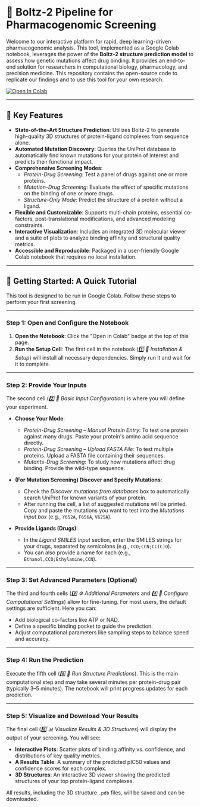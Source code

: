 # 🧬 Boltz-2 Pipeline for Pharmacogenomic Screening

Welcome to our interactive platform for rapid, deep learning-driven pharmacogenomic analysis. This tool, implemented as a Google Colab notebook, leverages the power of the **Boltz-2 structure prediction model** to assess how genetic mutations affect drug binding. It provides an end-to-end solution for researchers in computational biology, pharmacology, and precision medicine. This repository contains the open-source code to replicate our findings and to use this tool for your own research.

<a target="_blank" href="https://colab.research.google.com/drive/1tUon8MrjdjtpE6pSUMcGQ86WYWqXCIBn?usp=sharing">
  <img src="https://colab.research.google.com/assets/colab-badge.svg" alt="Open In Colab"/>
</a>

---

## 🔬 Key Features

- **State-of-the-Art Structure Prediction**: Utilizes Boltz-2 to generate high-quality 3D structures of protein-ligand complexes from sequence alone.  
- **Automated Mutation Discovery**: Queries the UniProt database to automatically find known mutations for your protein of interest and predicts their functional impact.  
- **Comprehensive Screening Modes**:
  - *Protein-Drug Screening*: Test a panel of drugs against one or more proteins.  
  - *Mutation-Drug Screening*: Evaluate the effect of specific mutations on the binding of one or more drugs.  
  - *Structure-Only Mode*: Predict the structure of a protein without a ligand.  
- **Flexible and Customizable**: Supports multi-chain proteins, essential co-factors, post-translational modifications, and advanced modeling constraints.  
- **Interactive Visualization**: Includes an integrated 3D molecular viewer and a suite of plots to analyze binding affinity and structural quality metrics.  
- **Accessible and Reproducible**: Packaged in a user-friendly Google Colab notebook that requires no local installation.  

---

## 🚀 Getting Started: A Quick Tutorial

This tool is designed to be run in Google Colab. Follow these steps to perform your first screening.  

---

### Step 1: Open and Configure the Notebook

1. **Open the Notebook**: Click the "Open in Colab" badge at the top of this page.  
2. **Run the Setup Cell**: The first cell in the notebook (*1️⃣ 🔧 Installation & Setup*) will install all necessary dependencies. Simply run it and wait for it to complete.  

---

### Step 2: Provide Your Inputs

The second cell (*2️⃣ 📱 Basic Input Configuration*) is where you will define your experiment.  

- **Choose Your Mode**:  
  - *Protein-Drug Screening – Manual Protein Entry*: To test one protein against many drugs. Paste your protein's amino acid sequence directly.  
  - *Protein-Drug Screening – Upload FASTA File*: To test multiple proteins. Upload a FASTA file containing their sequences.  
  - *Mutants-Drug Screening*: To study how mutations affect drug binding. Provide the wild-type sequence.  

- **(For Mutation Screening) Discover and Specify Mutations**:  
  - Check the *Discover mutations from databases* box to automatically search UniProt for known variants of your protein.  
  - After running the cell, a list of suggested mutations will be printed. Copy and paste the mutations you want to test into the *Mutations input box* (e.g., `Y652A`, `F656A`, `V625A`).  

- **Provide Ligands (Drugs)**:  
  - In the *Ligand SMILES Input* section, enter the SMILES strings for your drugs, separated by semicolons (e.g., `CCO;CCN;CC(C)O`).  
  - You can also provide a name for each (e.g., `Ethanol,CCO;Ethylamine,CCN`).  

---

### Step 3: Set Advanced Parameters (Optional)

The third and fourth cells (*3️⃣ ⚙️ Additional Parameters* and *4️⃣ 🚀 Configure Computational Settings*) allow for fine-tuning. For most users, the default settings are sufficient. Here you can:  

- Add biological co-factors like ATP or NAD.  
- Define a specific binding pocket to guide the prediction.  
- Adjust computational parameters like sampling steps to balance speed and accuracy.  

---

### Step 4: Run the Prediction

Execute the fifth cell (*5️⃣ 🌠 Run Structure Predictions*). This is the main computational step and may take several minutes per protein-drug pair (typically 3–5 minutes). The notebook will print progress updates for each prediction.  

---

### Step 5: Visualize and Download Your Results

The final cell (*6️⃣ 📊 Visualize Results & 3D Structures*) will display the output of your screening. You will see:  

- **Interactive Plots**: Scatter plots of binding affinity vs. confidence, and distributions of key quality metrics.  
- **A Results Table**: A summary of the predicted pIC50 values and confidence scores for each complex.  
- **3D Structures**: An interactive 3D viewer showing the predicted structures of your top protein-ligand complexes.  

All results, including the 3D structure `.pdb` files, will be saved and can be downloaded.  
